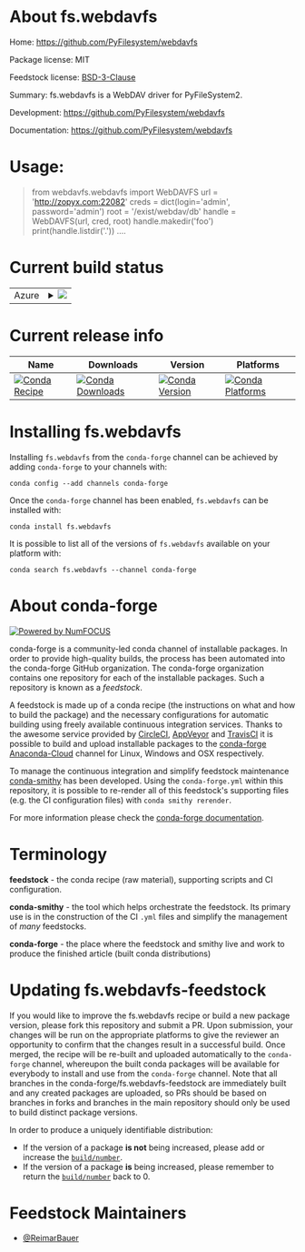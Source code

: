 About fs.webdavfs
=================

Home: https://github.com/PyFilesystem/webdavfs

Package license: MIT

Feedstock license: [BSD-3-Clause](https://github.com/conda-forge/fs.webdavfs-feedstock/blob/master/LICENSE.txt)

Summary: fs.webdavfs is a WebDAV driver for PyFileSystem2.

Development: https://github.com/PyFilesystem/webdavfs

Documentation: https://github.com/PyFilesystem/webdavfs


Usage:
======

> from webdavfs.webdavfs import WebDAVFS
> url = 'http://zopyx.com:22082'
> creds = dict(login='admin', password='admin')
> root = '/exist/webdav/db'
> handle = WebDAVFS(url, cred, root)
> handle.makedir('foo')
> print(handle.listdir('.'))
....


Current build status
====================


<table>
    
  <tr>
    <td>Azure</td>
    <td>
      <details>
        <summary>
          <a href="https://dev.azure.com/conda-forge/feedstock-builds/_build/latest?definitionId=337&branchName=master">
            <img src="https://dev.azure.com/conda-forge/feedstock-builds/_apis/build/status/fs.webdavfs-feedstock?branchName=master">
          </a>
        </summary>
        <table>
          <thead><tr><th>Variant</th><th>Status</th></tr></thead>
          <tbody><tr>
              <td>linux_64_python3.6.____73_pypy</td>
              <td>
                <a href="https://dev.azure.com/conda-forge/feedstock-builds/_build/latest?definitionId=337&branchName=master">
                  <img src="https://dev.azure.com/conda-forge/feedstock-builds/_apis/build/status/fs.webdavfs-feedstock?branchName=master&jobName=linux&configuration=linux_64_python3.6.____73_pypy" alt="variant">
                </a>
              </td>
            </tr><tr>
              <td>linux_64_python3.6.____cpython</td>
              <td>
                <a href="https://dev.azure.com/conda-forge/feedstock-builds/_build/latest?definitionId=337&branchName=master">
                  <img src="https://dev.azure.com/conda-forge/feedstock-builds/_apis/build/status/fs.webdavfs-feedstock?branchName=master&jobName=linux&configuration=linux_64_python3.6.____cpython" alt="variant">
                </a>
              </td>
            </tr><tr>
              <td>linux_64_python3.7.____cpython</td>
              <td>
                <a href="https://dev.azure.com/conda-forge/feedstock-builds/_build/latest?definitionId=337&branchName=master">
                  <img src="https://dev.azure.com/conda-forge/feedstock-builds/_apis/build/status/fs.webdavfs-feedstock?branchName=master&jobName=linux&configuration=linux_64_python3.7.____cpython" alt="variant">
                </a>
              </td>
            </tr><tr>
              <td>linux_64_python3.8.____cpython</td>
              <td>
                <a href="https://dev.azure.com/conda-forge/feedstock-builds/_build/latest?definitionId=337&branchName=master">
                  <img src="https://dev.azure.com/conda-forge/feedstock-builds/_apis/build/status/fs.webdavfs-feedstock?branchName=master&jobName=linux&configuration=linux_64_python3.8.____cpython" alt="variant">
                </a>
              </td>
            </tr><tr>
              <td>linux_64_python3.9.____cpython</td>
              <td>
                <a href="https://dev.azure.com/conda-forge/feedstock-builds/_build/latest?definitionId=337&branchName=master">
                  <img src="https://dev.azure.com/conda-forge/feedstock-builds/_apis/build/status/fs.webdavfs-feedstock?branchName=master&jobName=linux&configuration=linux_64_python3.9.____cpython" alt="variant">
                </a>
              </td>
            </tr><tr>
              <td>osx_64_python3.6.____73_pypy</td>
              <td>
                <a href="https://dev.azure.com/conda-forge/feedstock-builds/_build/latest?definitionId=337&branchName=master">
                  <img src="https://dev.azure.com/conda-forge/feedstock-builds/_apis/build/status/fs.webdavfs-feedstock?branchName=master&jobName=osx&configuration=osx_64_python3.6.____73_pypy" alt="variant">
                </a>
              </td>
            </tr><tr>
              <td>osx_64_python3.6.____cpython</td>
              <td>
                <a href="https://dev.azure.com/conda-forge/feedstock-builds/_build/latest?definitionId=337&branchName=master">
                  <img src="https://dev.azure.com/conda-forge/feedstock-builds/_apis/build/status/fs.webdavfs-feedstock?branchName=master&jobName=osx&configuration=osx_64_python3.6.____cpython" alt="variant">
                </a>
              </td>
            </tr><tr>
              <td>osx_64_python3.7.____cpython</td>
              <td>
                <a href="https://dev.azure.com/conda-forge/feedstock-builds/_build/latest?definitionId=337&branchName=master">
                  <img src="https://dev.azure.com/conda-forge/feedstock-builds/_apis/build/status/fs.webdavfs-feedstock?branchName=master&jobName=osx&configuration=osx_64_python3.7.____cpython" alt="variant">
                </a>
              </td>
            </tr><tr>
              <td>osx_64_python3.8.____cpython</td>
              <td>
                <a href="https://dev.azure.com/conda-forge/feedstock-builds/_build/latest?definitionId=337&branchName=master">
                  <img src="https://dev.azure.com/conda-forge/feedstock-builds/_apis/build/status/fs.webdavfs-feedstock?branchName=master&jobName=osx&configuration=osx_64_python3.8.____cpython" alt="variant">
                </a>
              </td>
            </tr><tr>
              <td>osx_64_python3.9.____cpython</td>
              <td>
                <a href="https://dev.azure.com/conda-forge/feedstock-builds/_build/latest?definitionId=337&branchName=master">
                  <img src="https://dev.azure.com/conda-forge/feedstock-builds/_apis/build/status/fs.webdavfs-feedstock?branchName=master&jobName=osx&configuration=osx_64_python3.9.____cpython" alt="variant">
                </a>
              </td>
            </tr><tr>
              <td>win_64_python3.6.____cpython</td>
              <td>
                <a href="https://dev.azure.com/conda-forge/feedstock-builds/_build/latest?definitionId=337&branchName=master">
                  <img src="https://dev.azure.com/conda-forge/feedstock-builds/_apis/build/status/fs.webdavfs-feedstock?branchName=master&jobName=win&configuration=win_64_python3.6.____cpython" alt="variant">
                </a>
              </td>
            </tr><tr>
              <td>win_64_python3.7.____cpython</td>
              <td>
                <a href="https://dev.azure.com/conda-forge/feedstock-builds/_build/latest?definitionId=337&branchName=master">
                  <img src="https://dev.azure.com/conda-forge/feedstock-builds/_apis/build/status/fs.webdavfs-feedstock?branchName=master&jobName=win&configuration=win_64_python3.7.____cpython" alt="variant">
                </a>
              </td>
            </tr><tr>
              <td>win_64_python3.8.____cpython</td>
              <td>
                <a href="https://dev.azure.com/conda-forge/feedstock-builds/_build/latest?definitionId=337&branchName=master">
                  <img src="https://dev.azure.com/conda-forge/feedstock-builds/_apis/build/status/fs.webdavfs-feedstock?branchName=master&jobName=win&configuration=win_64_python3.8.____cpython" alt="variant">
                </a>
              </td>
            </tr><tr>
              <td>win_64_python3.9.____cpython</td>
              <td>
                <a href="https://dev.azure.com/conda-forge/feedstock-builds/_build/latest?definitionId=337&branchName=master">
                  <img src="https://dev.azure.com/conda-forge/feedstock-builds/_apis/build/status/fs.webdavfs-feedstock?branchName=master&jobName=win&configuration=win_64_python3.9.____cpython" alt="variant">
                </a>
              </td>
            </tr>
          </tbody>
        </table>
      </details>
    </td>
  </tr>
</table>

Current release info
====================

| Name | Downloads | Version | Platforms |
| --- | --- | --- | --- |
| [![Conda Recipe](https://img.shields.io/badge/recipe-fs.webdavfs-green.svg)](https://anaconda.org/conda-forge/fs.webdavfs) | [![Conda Downloads](https://img.shields.io/conda/dn/conda-forge/fs.webdavfs.svg)](https://anaconda.org/conda-forge/fs.webdavfs) | [![Conda Version](https://img.shields.io/conda/vn/conda-forge/fs.webdavfs.svg)](https://anaconda.org/conda-forge/fs.webdavfs) | [![Conda Platforms](https://img.shields.io/conda/pn/conda-forge/fs.webdavfs.svg)](https://anaconda.org/conda-forge/fs.webdavfs) |

Installing fs.webdavfs
======================

Installing `fs.webdavfs` from the `conda-forge` channel can be achieved by adding `conda-forge` to your channels with:

```
conda config --add channels conda-forge
```

Once the `conda-forge` channel has been enabled, `fs.webdavfs` can be installed with:

```
conda install fs.webdavfs
```

It is possible to list all of the versions of `fs.webdavfs` available on your platform with:

```
conda search fs.webdavfs --channel conda-forge
```


About conda-forge
=================

[![Powered by NumFOCUS](https://img.shields.io/badge/powered%20by-NumFOCUS-orange.svg?style=flat&colorA=E1523D&colorB=007D8A)](http://numfocus.org)

conda-forge is a community-led conda channel of installable packages.
In order to provide high-quality builds, the process has been automated into the
conda-forge GitHub organization. The conda-forge organization contains one repository
for each of the installable packages. Such a repository is known as a *feedstock*.

A feedstock is made up of a conda recipe (the instructions on what and how to build
the package) and the necessary configurations for automatic building using freely
available continuous integration services. Thanks to the awesome service provided by
[CircleCI](https://circleci.com/), [AppVeyor](https://www.appveyor.com/)
and [TravisCI](https://travis-ci.com/) it is possible to build and upload installable
packages to the [conda-forge](https://anaconda.org/conda-forge)
[Anaconda-Cloud](https://anaconda.org/) channel for Linux, Windows and OSX respectively.

To manage the continuous integration and simplify feedstock maintenance
[conda-smithy](https://github.com/conda-forge/conda-smithy) has been developed.
Using the ``conda-forge.yml`` within this repository, it is possible to re-render all of
this feedstock's supporting files (e.g. the CI configuration files) with ``conda smithy rerender``.

For more information please check the [conda-forge documentation](https://conda-forge.org/docs/).

Terminology
===========

**feedstock** - the conda recipe (raw material), supporting scripts and CI configuration.

**conda-smithy** - the tool which helps orchestrate the feedstock.
                   Its primary use is in the construction of the CI ``.yml`` files
                   and simplify the management of *many* feedstocks.

**conda-forge** - the place where the feedstock and smithy live and work to
                  produce the finished article (built conda distributions)


Updating fs.webdavfs-feedstock
==============================

If you would like to improve the fs.webdavfs recipe or build a new
package version, please fork this repository and submit a PR. Upon submission,
your changes will be run on the appropriate platforms to give the reviewer an
opportunity to confirm that the changes result in a successful build. Once
merged, the recipe will be re-built and uploaded automatically to the
`conda-forge` channel, whereupon the built conda packages will be available for
everybody to install and use from the `conda-forge` channel.
Note that all branches in the conda-forge/fs.webdavfs-feedstock are
immediately built and any created packages are uploaded, so PRs should be based
on branches in forks and branches in the main repository should only be used to
build distinct package versions.

In order to produce a uniquely identifiable distribution:
 * If the version of a package **is not** being increased, please add or increase
   the [``build/number``](https://conda.io/docs/user-guide/tasks/build-packages/define-metadata.html#build-number-and-string).
 * If the version of a package **is** being increased, please remember to return
   the [``build/number``](https://conda.io/docs/user-guide/tasks/build-packages/define-metadata.html#build-number-and-string)
   back to 0.

Feedstock Maintainers
=====================

* [@ReimarBauer](https://github.com/ReimarBauer/)


